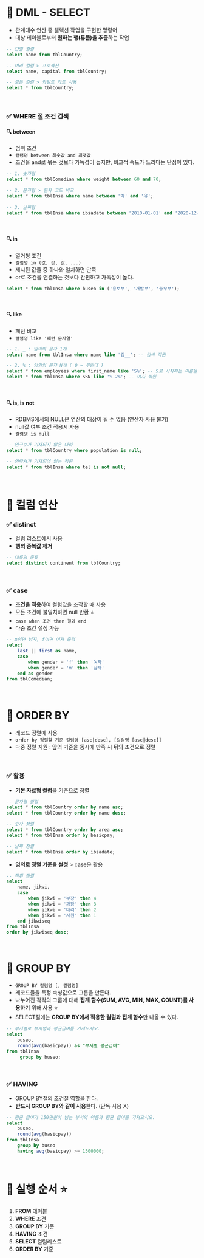 # 📌 DML - SELECT
- 관계대수 연산 중 셀렉션 작업을 구현한 명령어
- 대상 테이블로부터 **원하는 행(튜플)을 추출**하는 작업
```sql
-- 단일 컬럼
select name from tblCountry;

-- 여러 컬럼 > 프로젝션
select name, capital from tblCountry;

-- 모든 컬럼 > 와일드 카드 사용
select * from tblCountry;
```
<BR>

### ✅ WHERE 절 조건 검색
#### 🔍 between
- 범위 조건
- `컬럼명 between 최솟값 and 최댓값`
- 조건을 and로 묶는 것보다 가독성이 높지만, 비교적 속도가 느리다는 단점이 있다.
```sql
-- 1. 숫자형
select * from tblComedian where weight between 60 and 70;

-- 2. 문자형 > 문자 코드 비교
select * from tblInsa where name between '박' and '유';
 
-- 3. 날짜형
select * from tblInsa where ibsadate between '2010-01-01' and '2020-12-31';
```

<br>

#### 🔍 in
- 열거형 조건
- `컬럼명 in (값, 값, 값, ...)`
- 제시된 값들 중 하나와 일치하면 만족
- or로 조건을 연결하는 것보다 간편하고 가독성이 높다.
```sql
select * from tblInsa where buseo in ('홍보부', '개발부', '총무부');
```

<br>

#### 🔍 like
- 패턴 비교
- `컬럼명 like '패턴 문자열'`
```sql
-- 1. _ : 임의의 문자 1개
select name from tblInsa where name like '김__'; -- 김씨 직원

-- 2. % : 임의의 문자 N개 ( 0 ~ 무한대 ) 
select * from employees where first_name like 'S%'; -- S로 시작하는 이름을 가진 직원
select * from tblInsa where SSN like '%-2%'; -- 여자 직원
```

<br>

#### 🔍 is, is not
- RDBMS에서의 NULL은 연산의 대상이 될 수 없음 (연산자 사용 불가)
- null값 여부 조건 적용시 사용
- `컬럼명 is null`

```sql
-- 인구수가 기재되지 않은 나라
select * from tblCountry where population is null;

-- 연락처가 기재되어 있는 직원
select * from tblInsa where tel is not null;
```

<BR>

# 📌 컬럼 연산
### ✅ distinct
- 컬럼 리스트에서 사용
- **행의 중복값 제거**
```sql
-- 대륙의 종류
select distinct continent from tblCountry;
```

<br>

### ✅ case
- **조건을 적용**하여 컬럼값을 조작할 때 사용
- 모든 조건에 불일치하면 null 반환 ⭐
- `case when 조건 then 결과 end`
- 다중 조건 설정 가능
```sql
-- m이면 남자, f이면 여자 출력
select
    last || first as name,
    case
        when gender = 'f' then '여자'
        when gender = 'm' then '남자'
    end as gender
from tblComedian;
```

<br>

# 📌 ORDER BY
- 레코드 정렬에 사용
- `order by 정렬할 기준 컬럼명 [asc|desc], [컬럼명 [asc|desc]]`
- 다중 정렬 지원 : 앞의 기준을 동시에 만족 시 뒤의 조건으로 정렬


<br>

### ✅ 활용 
- **기본 자료형 컬럼**을 기준으로 정렬
```sql
-- 문자열 정렬
select * from tblCountry order by name asc;
select * from tblCountry order by name desc;

-- 숫자 정렬
select * from tblCountry order by area asc;
select * from tblInsa order by basicpay;

-- 날짜 정렬
select * from tblInsa order by ibsadate; 
```
- **임의로 정렬 기준을 설정** > case문 활용
```sql
-- 직위 정렬
select
    name, jikwi,
    case
        when jikwi = '부장' then 4
        when jikwi = '과장' then 3
        when jikwi = '대리' then 2
        when jikwi = '사원' then 1
    end jikwiseq
from tblInsa
order by jikwiseq desc;
```

<br>

# 📌 GROUP BY
- `GROUP BY 컬럼명 [, 컬럼명]`
- 레코드들을 특정 속성값으로 그룹을 만든다.
- 나누어진 각각의 그룹에 대해 **집계 함수(SUM, AVG, MIN, MAX, COUNT)를 사용**하기 위해 사용 ⭐
- SELECT절에는 **GROUP BY에서 적용한 컬럼과 집계 함수**만 나올 수 있다.
```SQL
-- 부서별로 부서명과 평균급여를 가져오시오.
select
    buseo,
    round(avg(basicpay)) as "부서별 평균급여" 
from tblInsa
     group by buseo;
```



<BR>

### ✅ HAVING
- GROUP BY절의 조건절 역할을 한다.
- **반드시 GROUP BY와 같이 사용**한다. (단독 사용 X)
```SQL
-- 평균 급여가 150만원이 넘는 부서의 이름과 평균 급여를 가져오시오.
select                                 
    buseo,
    round(avg(basicpay))
from tblInsa                            
    group by buseo  
    having avg(basicpay) >= 1500000; 
```

<BR>

# 📌 실행 순서 ⭐
1. **FROM** 테이블
2. **WHERE** 조건
3. **GROUP BY** 기준
4. **HAVING** 조건
5. **SELECT** 컬럼리스트
6. **ORDER BY** 기준
